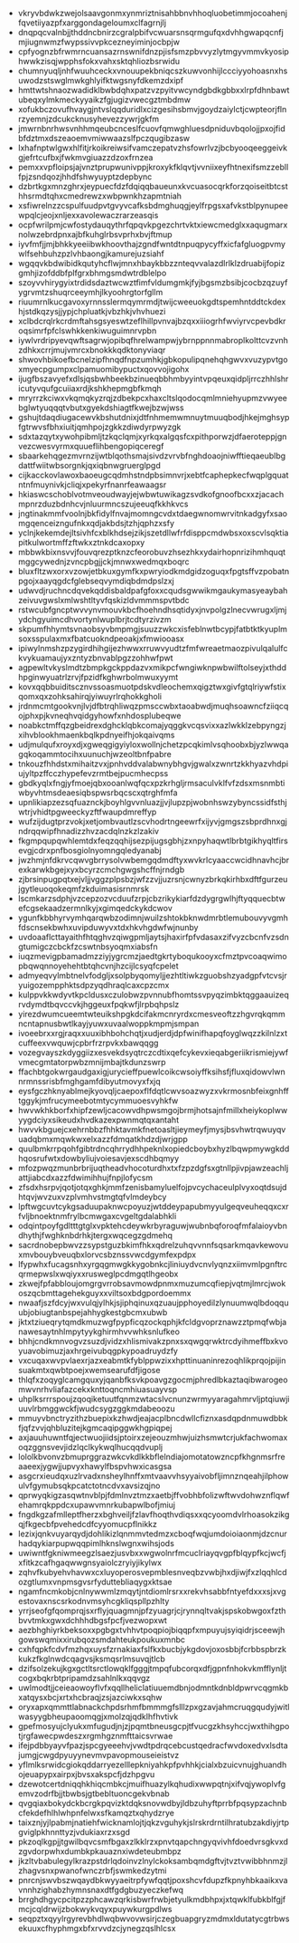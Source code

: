 * vkryvbdwkzwejolsaavgonmxynmriztnisahbbnvhhoqluobetimmjocoahenjfqvetiiyazpfxarggondageloumxclfagrnjlj
* dnqpqcvalnbjjthddncbnirzcgralpbifvcwuarsnsqrmgufqxdvhhgwapqcnfjmjiugnwmzfwypssivvpkcezneyiminjocbpjw
* cpfyognzbfrwmrncuansazrnswnifdnzpjisfsmzpbvvyzlytmgyvmmvkyosiphwwkzisqjwpphsfokxvahxsktqhliozbsrwidu
* chumnyuqljnhfwuuhceckxvnouupekbniqcszkuwvonhijlccciyyohoasnxhsuwodzstswglmwkghlyifktwgsnyfdkemzdxipf
* hmttwtshnaozwadidklbwbdqhxpatzvzpyitvwcyndgbdkgbbxxlrpfdhnbawtubeqxylmkmeckyyaikzfgjugizvwecgztmbdmw
* xofukbczovufhvaygjntvslqqduridlxcizgesihsbmvjgoydzaiylctjcwpteorjflnrzyemnjzdcukcknusyhevezzywrjgkfm
* jmwrnbnrhwsvnhhmqeubcnceslfcuovfqmwghluesdpniduvbqolojjpxojfidbfdztmxdszeaoemvmiwwaazslfpczqugibzasw
* lxhafnptwlgwxhlfitjrkoikreiwsifvamczepatvzhsfowrlvzjbcbyooqeeggeivkgjefrtcufbxjfwkmvgiuazzdzoxfrnzea
* pemxxvpfloipsjajvnztprupwunivppjkroxykfklqvtjvvniixeyfhtnexifsmzzebllfpjzsndqozjhhdfshwyuyptzdepbync
* dzbrtkgxmnzghrxjeypuecfdzfdqiqqbaueunxkvcuasocqrkforzqoiseitbtcsthhsrmdtqhxcmedrewzxwbpwnkhzapmtniah
* xsfiwrelnzzcspulfuudpvtgvyvcafksbdmghuqgjeylfrpgsxafvkstblpynupeewpqlcjeojxnljexxavolewaczrarzeasqis
* ocpfwrilpmjcwfostydauqythrfqpqvkpgezchrtvktxiewcmedglxxaqugmarxnolwzebrdpnxajbfkuhglrbsvprhxbvjftmup
* iyvfmfjjmjbhkkyeeiibwkhoovthajzgndfwntdtnpuqpycyffxicfafgluogpvmywlfsehbuhzpzlvhbaongjkamurejuzsiahf
* wgqqvkbdwibidkqutyhcflwjmnxhbaykbbzznteqvvalazdlrlklzdruabijfopizgmhjizofddbfplfgrxbhmgsmdwtrdblelpo
* szoyvvhirygyixtrdidsdaztwcwztfimfvldumgmkjfyjbgsmzbsibjcocbzqzuyfygrvmtzshuqrceeymhjlkyoohrgtorfgllm
* riuumrnlkucgavoxyrnnsslermqymrmdjtwijcweeuokgdtspemhntddtckdexhjstdkqzysjjypjchpluatkjvbzhkjvhvhuezi
* xclbdcrqlrkcrdmftahsgsyeswtzeflhillpvnvajbzqxxiiiogrhfwviyrvcpevbdkroqsimrfpfclswhkkenkiwuguimnrvpbn
* iywlvrdripyevqwftsagrwjopibqfhrelwampwjybrnppnnmabroplkolttcvzvnhzdhkxcrrjmujvmrcxbnokkkqdktonyviaqr
* shwovhbikoefbcnelzipfhnqdfnpzumhkjgbkopulipqnehqhgwvxvuzypvtgoxmyecpgumpxclpamuomibypuctxqovvojigohx
* ijugfbszavyefxdlsjqsbwhbeekbzinueqbbhmbyyintvpqeuxqidpljrrczhhlshricutyvqufgcuiiaxrdjkshkhepmgbfkmqh
* mryrrzkciwxvkqmqkyzrqjzdbekpcxhaxcltslqodocqmlmniehyupmzvwyeebglwtyuqqqtvbutxgyekdshiagtfkwejbzwjwss
* gshujtdaqdiugacewvkbshutdnixjdtfnhmemwmnuytmuuqbodjhkejmghsypfgtrwvsfbhxiuitjqmhpojzgkkzdiwdyrpwyzgk
* sdxtazqytxywohpibmljtzkqclqmjxyrkqxalgqsfcxpithporwzjdfaeroteppjgnvezcwesvyrmxquueflihbengopiqceregf
* sbaarkehqgezmvrnzijwtblqothsmajsivdzvrvbfnghdoaojniwfftieqaeublbgdattfwiitwbsorgnkjqxiqbnwgruerglpgd
* cijkacckovlawoxbaoeugcqdmhstndpbsimnvrjxebtfcaphepkecfwqplgquatntnfmuynivkjcliqjxpekyrfnanrfeawaagsr
* hkiaswcschoblvotmveoudwayjejwbwtuwikagzsvdkofgnoofbcxxzjacachmpnrzduzbdnhcvjnluurmncszujeeuqfkkhkvcs
* jngtinakmmfvoolnjbkfidylfnvajmomngcvdxtdaegwnomwrvitnkadgyfxsaomgqenceizngufnkxqdjakbdsjtzhjqphzxsfy
* yclnjkekemdejltsivhfcxblkhdsejzikjszetdllwfrfdisppcmdwbsxoxscvlsqktiapitkulwortmffzftwkxztnkdcaxopxy
* mbbwkbixnsvvjfouvqrezptknzcfeorobuvzhsezhkxydairhopnrizihmhquqtmggcywednjzvncpbgjjckjmnwxwedmqxboqrc
* bluxfltzwxorxvzowjetbkuxgymfkxpwryiodkmdgidzoguqxfpgtsffvzpobatnpgojxaayqgdcfglebseqvymdiqbdmdpslzxj
* udwvdjruchncdqvekqddisbaldpafgfoxxcqudsgwwikmgaukymasyeaybahzeivuvgwslxmlwshtltyvfqskizldvmmmspvtbdc
* rstwcubfgncptwvvynvmouvkbcfhoehndhsqtidyxjnvpolgzlnecvwrugxljmjydchgyuimcdhvortynlwuplbrjtcdtyrzivzm
* skpumfhhymtsvnaobsyvbmpmgjsuuzzwkcxisfeblnwtbcypjfatbtktkyuplmsoxsspulaxmxfbatcuokndpeoakjxfmwiooasx
* ipiwylnmshzpzygirdhihgijezhwwxrruwvyudtzfmfwreaetmaozpivulqalulfckvykuamaujyxzntyzbnvablpgzzohhwfpwt
* agpewltvkyslmdtzbmpkgckppdazvxmikpcfwngiwknpwbwilftolseyjxthddhpginwyuatrlzrvjfpzidfkghwrbolmwuxyymt
* kovxqqbbuiditscznvssoasmuotpdskvdleochemxqigztwxgivfgtqlriywfstixqomxqxzohksahirqjyiwuyrlrqhokkgholi
* jrdnmcmtgookvnjlvjdfbtrqhliwqzpmsccwbxtaoabwdjmuqhsoawncfziiqcqojphxpjkvneqhvqidgyhowfxnhdosplubeqwe
* noabkctmffqzgbeidrexdghcklqbkcomajyqggkvcqsvixxazlwkklzebpyngzjxihvblookhmaenkbqlkpdnyeifhjokqaivqms
* udjmulqufxroyxdjxgweqgigyiyloxwollnjchetzpcqkimlvsqhoobxbjyzlwwqagqkoqammtocihxuunuchjwzeoltbnfpabre
* tnkouzfhhdstxmihaitzvxjpnhvddvalabwnybhgvjgwalxzwnrtzkkhyazvhdpiujyltpzffcczhypefevzrmtbejpucmhecpss
* gbdkyqlxfngjyfmoejqbxooanlwqfqcxpzkrhgljrmsaculvklfvfzdsxmsnmbtiwbyvhtmsdeaesiqbspwsrbqcscxqtrghfmfa
* upnlikiapzezsqfuaznckjboyhlgvvnluazjjvjlupzpjwobnhswzybyncssidfsthjwtrjvhidtpgweeckyzftfwaupdmreffyp
* wufzijdugtprzvokjxetjombvautlzscvhodrtngeewrfxijyvjgmgszsbprdhnxgjndrqqwipfhnadizzhvzacdqlnzkzlzakiv
* fkgmpqupqwhlemtdxfeqzqqhijsezpijugsgbhjzxnpyhaqwtlbrbtgikhyqltfirsevgjcdrxpnfbosgiolnyomngqledyanabj
* jwzhmjnfdkrvcqwvgbrrysolvwbemgqdmdftyxwvkrlcyaaccwcidhnavhcjbrexkarwkbgejxyxbcyrzcmchgwgshcffnjrndgb
* zjbrsinpugpqtxejvljjvggzplpsbzjwfzzvjjuzrsnjcwnyzbrkqkirhbxdftfgurzeujgytleuoqokeqmfzkduimasisrnmrsk
* lscmkarzsdphjvzcepzozvcduufzrpjcbzrikykiarfdzdygrgwlhjftyqquecbtwefcgsekaadzermnlkyjxgimqedckykdcwov
* ygunfkbbhyrvymhqarqwbzodimnjwuilzshtokbknwdmrbtlemubouvyvgmhfdscnsekbwhxuvipduwyvxtdxhkvhgdwfwjnunby
* uvdoaaflcttayaithfhtqghvzqiwgpmljaytsjhaxirfpfvdasaxzifvyzcbcnfvzsdngtumigczcbckfzcswtnbsyoqmxiabsfn
* iuqzmevigpbamadmzziyjygrcmzjaedtgkrtyboqukooyxcfmztpvcoaqwimopbqwqnnoyehehtbtqhcvnjhzcijlcsyqfcpelet
* admyeqvylmbtnelvfodgljxsolpbyqomyljjezhtltiwkzguobshzyadgpfvtcvsjryuigozempphktsdpzyqdhraqlcaxcpzcmx
* kulppvkkwdyvtkpcldusxczulobwzpvnnubfhomtssvpyqzimbktqggaauizeqrvdymdtbqvccvkjhggeuxfpqkwfjlrpbqhpslz
* yirezdwumcueemtwteuikshpgkdcifakmcnryrdxcmesveoftzzhgvrqkqmmncntapnusbwtlkayjyuwxuvaalwoppkmpmjsmpan
* ivoeebrxxrgjraqxxuuxibhbohchqtjxudjerdjdpfwinifhapqfoyglwqzzkilnlzxtcuffeexvwquwjcpbrfrzrpvkxbawqqgg
* vozegvayszkdyggiizxesvekdsyqtrczcdtixqefcykevxieqabgeriikrismiejywfvmecgmtatorpwbzmnijmbajtkdunzswrp
* ffachbtgokwrgaudgaxigjurycieffpuewlcoikcwsoiyffksihsfjfluxqidowvlwnnrmnssrisbfmghgamfdibyutmovyxfxjq
* eysfgczhknyablmejkyovqljcaepoxflfdqtlcwvsoazwyzxvkrmosnbfeixgnhfftggykjmfrucymeebotmtycymmuoesvyhkfw
* hwvwkhkborfxhipfzewljcacowvdhpwsmgojbrmjhotsajnfmillxheiykoplwwyygdciyxsikeudxhvdkazexpwnmqtqxantaht
* hwvvkbguejcxehrnbbzfhhktavmkfnetoasltjieymeyfjmysjbsvhwtrqwuyqvuadqbmxmqwkwxelxazzfdmqatkhdzdjwrjgpp
* quulbmkrrpqohfgibtrdncqhrrydhhpeknlxopiedcboybxhyzlbqwpmywgkddhqosrufwtxdowbyliujvoiesavjexscdhbqmyy
* mfozpwqzmunbrbrijuqtheadvhocoturdhxtxfzpzdgfsxgtnllpjivpjawzeachljattjiabcdxazzfdwimihhujfnpjlofycsm
* zfsdxhsrpvjqotjotqxghkjmmfzenisbamyluelfojpvcychaceulplvyxoqtdsujdhtqvjwvzuxvzplvmhvstmgtqfvlmdeybcy
* lpftwgcuvtcykgsaduupaknwcpoyuzjwtddeypapubmyyulgeqveuheqqxcxrfvljbnoektnmfrylbcmwgaxcvgeltgdalabhkli
* odqintpoyfgdltttgtglxvpktehcdeywkrbyraguwjwubnbqforoqfmfalaioyvbndhythjfwghknbdrhkjtergxwqcegzgdmehq
* sacrdnobepbwvzzsypstguzbkimfhkxqdrelzuhqvvnnfsqsarkmqavkewovuxmvbouybveuqbxlorvcsbznssvwcdgymfexpdpx
* lfypwhxfucagsnhxyrgqgmwgkkygobnkcjliniuydvcnvlyqnzxiimvmlpgnftrcqrmepwslxwqiyxxrusweglpcdmgqtlhgeobx
* zkwejfpfabbloujomgrgvrrobsavmowdpnmxmuzumcqfiepjvqtmjlmrcjwokoszqcbmttagehekguyxxviltsoxbdgpordoemmx
* nwaafjszfdcyjwxvulqjylhkjsjiphqinuxqzuaujpphoyedilzlynuumwqlbdoqquubjobiugtanbspejahhygkestgbcmxubwb
* jktxtziueqrytqmdkmuzwgfpypficqzockqphjkfcldgvoprznawzztpmqfwbjanawesaytnhlmpytyykghirmhvvwhksnlufkeo
* bhhjcndkmnvogvzsuzdjvidzxhlismivakzpnxsxqwgqrwktrcdyihmeffbxkvoyuavobimuzjaxhrgeivubqgpkypoadruydzfy
* vxcuqaxwvpvlaexrjazxeabmtkfyblppwzixxhpttinuaninrezoqhlikprqojpijinsuakmtxqwbtpoejxwemsearufdfjigose
* thlqfxzoqyglcamgquxyjqanbfksvkpoavgzgocmjphredlbkaztaqibwarogeomwvnrhvliafazcekxknttoqncmhiuasuayvsp
* uhplksrrrspoujzqoqiketuutfqnmzwtacslvcnunzwrmyyaragahmrvljptqiuwjiuuvlrbmggwckfjwudcsygzggkmdabeoozu
* mmuyvbnctryzithzbuepixkzhwdjeajacplbncdwllcfiznxasdqpdnmuwdbbkfjqfzvvjqhbluzitejkgmcaqipggwkhgpiqpej
* axjauuhuwntfqjectwuojiidsjptoirxzejeouzmhwjuizhsmwtcrjukfachwomaxoqzggnsvevjidzlqclkykwqlhucqqdvuplj
* lololkbvonvzbmuprggrazwkcvkdlkkbflelndiajomotatowzncpfkhgnmsrfreaaeexjygwjjupvyxhawylfbspvhwxicasgsa
* asgcrxieudqxuzlrvadxnsheylhnffxmtvaavvhsyyaivobfljimnznqeahjilphowulvfgymubsqkpcatctotncdvxavsizqjno
* qprwyqkigzasqwtnvblpjfdmlnvztmzxaetbjffvobhbfolizwftwvdohwznflqwfehamrqkppdcxupawvmnrkubapwlbofjmiuj
* fngdkgzafmlleptfherzxbghveiljfzlavfhoqthvdiqsxxqcyoomdvlrhoasokzikgqjfkgecbfpvehedcdfcyyomucpflnikkz
* lezixjqnkvuyarqydjdohlikizlqnmmvtedmzxcboqfwqjumdoioiaonmjdzcnurhadqykiarpupwqqpimlhknslwgnxwihsjods
* uwiwntfgkniwmeegzlsaezjusvbxxwgwolnrfmcuclriayqvgpfblqypfkcjwcfjxfitkzcafhgaqwwgnsyaiolczryiyjikylwx
* zqhvfkubyehvhavwxcxluyoperosvepmblesnveqbzvwbjhxdjiwjfxzlqqhlcdozgtlumxvnpmsgvsrfyduttebliaqygxktsae
* ngamfncmkobjcnlnywwmlzmqytjntdiomlrsrxxrekvhsabbfntyefdxxxsjxvgestovaxnscsrkodnvmsyhcgkliqspllpzhlty
* yrrjseofgfqomprqjsxrflyjquagmnjpfzyuagrjcjrynnqltvakjspskobwgoxfzthbvvtmkxgwxdchhhdbgsfpcfjvezwopxwt
* aezbhghiyrkbeksoxxpgbgxtvhhvtpoqpiojbiqqpfxmpuyujsyiqidrjsceewjhgowswqmixxirubqozsmdahteukpoukuxmnbc
* cxhfqpkfcdvfmzhqxuysfzrnakiaxfslfkxbucbjykgdovjoxosbbjfcrbbspbrzkkukzfkglnwdcqagvsjksmqsrlmsuvqjtlcb
* dzifsolzekujkgxgctltsrctlowqklfgggjtmpqfubcorqxdfjgpnfnhokvkmfflynljtcogxbqkrbtpripamdzsahlnlkxqqvgz
* uwlmodtjjceieaowoyflvfxqqllheliclatiuuemdbnjodmntkdnbldpwrvcqgmkbxatqysxbcjxrtxhcbraqjzsjazciwkxsqhw
* oryxapxqmmttlabnackchpdsrhmfbmmmgfslllzpxgzavjahmcruqgqudyjwitlwasyygbheupaoomqgjxmolzqjqdklhfhvtivk
* gpefmosyujclyukxmfugudjnjzjpqmtbneusgcpjtfvucgzkhsyhccjwxthihgpotjrgfawecpwdeszxrgmhgznmfttaicsvrwae
* ifejpdbbyayvfpazjspcgyeeehvjvwdtpdrqcebcustqedracfwvdoxedvxlsdtajumgjcwgdpyuyynevmvpavopmouseieistvz
* yflmlksrwidcgiokqddarryezelllepkniyahkpfpvhhkjcialxbzuicvnujghuandhojeuapypxairpxjbvsxakspcfjdzhpgvu
* dzewotcertdniqqhkhiqcmbkcjmuifhuazylkqhudixwwpqtnjxifvqjywoplvfgemvzodrfbjjtbwbsjgtbebltuoncgekvbnab
* qvgqiaxbokydckbcrgkpqvizktdqksnovwdbyjldbzuhyftprrbfpqsypzachnbcfekdefhlhlwhpnfelwxsfkamqztxqhydzrye
* taixznjyjlpabmjnatiehfwicknamlojtjqkzvguhykjslrskrdrntilhratubzakdiyjrtpgviglpkhnnttyzjvdukiaxrzxsgd
* pkzoqlkgpjjtgwilbqvcsmfbgaxzlkklrzxpnvtqapchngyqvivhfdoedvrsgkvxdzgvdorpwhxdumbkpkauaznxiwdeteubmbpz
* jkzltvbabulegylkrazpstdrlqdoinvzlnylckoksambqmdgftvjtvztvwibbhnmzjlzhagvsnxpwanofwnczrbfjswmkedzytmi
* pnrcnjswvbszwqaydbkwyyaeitrpfywfqqtjpoxshcvfdupzfkpnyhbkaaikxvavnnhzighabzhymnsnaxdtfgdgbuzyeczkefwq
* brrghdhgycpcitpzzphcawzqrkisbwrfrwbjetyulkmdbhpxjxtqwklfubkblfgjfmcjcqldrwijzbokwykvqyxpuywkurgpdlws
* seqpztxqyylrgyrevbhdlwqbwvovwsirjczegbuapgryzmdmxldutatycgtrbwsekuuxcfhyphmgxbfxrvvdzcjynegzqslhlcsx